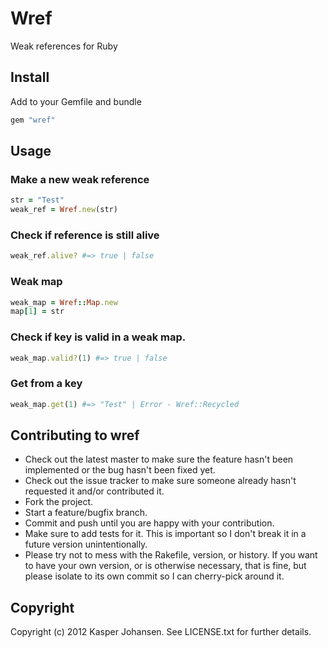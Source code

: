 # Wref

Weak references for Ruby

## Install

Add to your Gemfile and bundle

```ruby
gem "wref"
```

## Usage

### Make a new weak reference

```ruby
str = "Test"
weak_ref = Wref.new(str)
```

### Check if reference is still alive

```ruby
weak_ref.alive? #=> true | false
```

### Weak map

```ruby
weak_map = Wref::Map.new
map[1] = str
```

### Check if key is valid in a weak map.

```ruby
weak_map.valid?(1) #=> true | false
```

### Get from a key

```ruby
weak_map.get(1) #=> "Test" | Error - Wref::Recycled
```

## Contributing to wref

* Check out the latest master to make sure the feature hasn't been implemented or the bug hasn't been fixed yet.
* Check out the issue tracker to make sure someone already hasn't requested it and/or contributed it.
* Fork the project.
* Start a feature/bugfix branch.
* Commit and push until you are happy with your contribution.
* Make sure to add tests for it. This is important so I don't break it in a future version unintentionally.
* Please try not to mess with the Rakefile, version, or history. If you want to have your own version, or is otherwise necessary, that is fine, but please isolate to its own commit so I can cherry-pick around it.

## Copyright

Copyright (c) 2012 Kasper Johansen. See LICENSE.txt for
further details.

